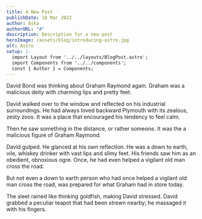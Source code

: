```yaml
---
title: A New Post
publishDate: 18 Mar 2022
author: Aska
authorURL: "#"
description: Description for a new post
heroImage: /assets/blog/introducing-astro.jpg
alt: Astro
setup: |-
  import Layout from '../../layouts/BlogPost.astro';
  import Components from '../../components';
  const { Author } = Components;
---
```

David Bond was thinking about Graham Raymond again. Graham was a malicious deity with charming lips and pretty feet.

David walked over to the window and reflected on his industrial surroundings. He had always loved backward Plymouth with its zealous, zesty zoos. It was a place that encouraged his tendency to feel calm.

Then he saw something in the distance, or rather some*one*. It was the a malicious figure of Graham Raymond.

David gulped. He glanced at his own reflection. He was a down to earth, vile, whiskey drinker with vast lips and slimy feet. His friends saw him as an obedient, obnoxious ogre. Once, he had even helped a vigilant old man cross the road.

But not even a down to earth person who had once helped a vigilant old man cross the road, was prepared for what Graham had in store today. 

The sleet rained like thinking goldfish, making David stressed. David grabbed a peculiar teapot that had been strewn nearby; he massaged it with his fingers.